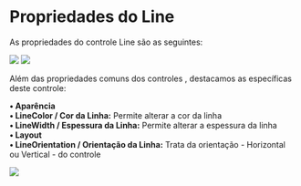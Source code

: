 # Propriedades do Line

As propriedades do controle Line são as seguintes:

![](http://www.gvinci.com.br/manual/line_1.zoom80.png)   ![](http://www.gvinci.com.br/manual/line_2.zoom80.png)

Além das propriedades comuns dos controles , destacamos as específicas deste controle:

**• Aparência**  
          **• LineColor / Cor da Linha:** Permite alterar a cor da linha  
          **• LineWidth / Espessura da Linha:** Permite alterar a espessura da linha  
**• Layout**  
          **• LineOrientation / Orientação da Linha:** Trata da orientação - Horizontal ou Vertical - do controle

![](http://www.gvinci.com.br/manual/lineorientation1.zoom92.png)

